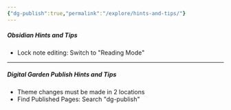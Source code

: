 ```yaml
---
{"dg-publish":true,"permalink":"/explore/hints-and-tips/"}
---
```


##### Obsidian Hints and Tips
- Lock note editing: Switch to "Reading Mode"

---

##### Digital Garden Publish Hints and Tips
- Theme changes must be made in 2 locations
- Find Published Pages: Search "dg-publish"